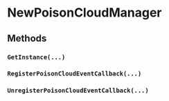 # NewPoisonCloudManager

## Methods

### `GetInstance(...)`

### `RegisterPoisonCloudEventCallback(...)`

### `UnregisterPoisonCloudEventCallback(...)`
